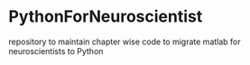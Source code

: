 # PythonForNeuroscientist
repository to maintain chapter wise code to migrate matlab for neuroscientists to Python
